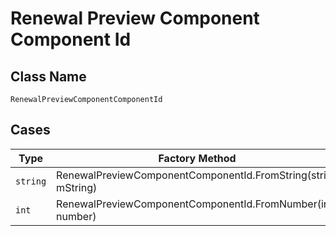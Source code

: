
# Renewal Preview Component Component Id

## Class Name

`RenewalPreviewComponentComponentId`

## Cases

| Type | Factory Method |
|  --- | --- |
| `string` | RenewalPreviewComponentComponentId.FromString(string mString) |
| `int` | RenewalPreviewComponentComponentId.FromNumber(int number) |

